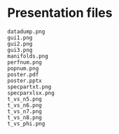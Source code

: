 # Presentation files

	datadump.png
	gui1.png
	gui2.png
	gui3.png
	manifolds.png
	perfnum.png
	popnum.png
	poster.pdf
	poster.pptx
	specpartxt.png
	specparxlsx.png
	t_vs_n5.png	
	t_vs_n6.png	
	t_vs_n7.png	
	t_vs_n8.png	
	t_vs_phi.png
